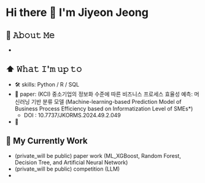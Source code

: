 # Hi there 👋   I'm Jiyeon Jeong

## 📖 𝙰𝚋𝚘𝚞𝚝 𝙼𝚎
- 


## ⬆ 𝚆𝚑𝚊𝚝 𝙸'𝚖 𝚞𝚙 𝚝𝚘
- 🛠️ skills: Python / R / SQL
- 📃 paper: (KCI) 중소기업의 정보화 수준에 따른 비즈니스 프로세스 효율성 예측: 머신러닝 기반 분류 모델 (Machine-learning-based Prediction Model of Business Process Efficiency based on Informatization Level of SMEs*)
  -  DOI : 10.7737/JKORMS.2024.49.2.049
- 🎯 


## 🔔 My Currently Work
- (private_will be public) paper work (ML_XGBoost, Random Forest, Decision Tree, and Artificial Neural Network)
- (private_will be public) competition (LLM)
- 

<!--
**JiyeonJeong02/JiyeonJeong02** is a ✨ _special_ ✨ repository because its `README.md` (this file) appears on your GitHub profile.

Here are some ideas to get you started:

- 🔭 I’m currently working on ...
- 🌱 I’m currently learning ...
- 👯 I’m looking to collaborate on ...
- 🤔 I’m looking for help with ...
- 💬 Ask me about ...
- 📫 How to reach me: ...
- 😄 Pronouns: ...
- ⚡ Fun fact: ...
-->
